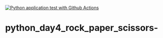 [![Python application test with Github Actions](https://github.com/FanIvanTang/python_day4_rock_paper_scissors-/actions/workflows/main.yml/badge.svg)](https://github.com/FanIvanTang/python_day4_rock_paper_scissors-/actions/workflows/main.yml)

# python_day4_rock_paper_scissors-
